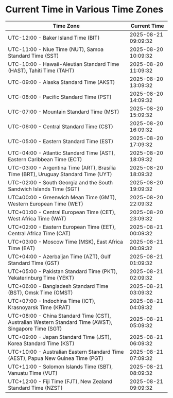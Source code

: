 # Current Time in Various Time Zones

| Time Zone | Current Time |
|-----------|--------------|
| UTC-12:00 - Baker Island Time (BIT) | 2025-08-21 09:09:32 |
| UTC-11:00 - Niue Time (NUT), Samoa Standard Time (SST) | 2025-08-20 10:09:32 |
| UTC-10:00 - Hawaii-Aleutian Standard Time (HAST), Tahiti Time (TAHT) | 2025-08-20 11:09:32 |
| UTC-09:00 - Alaska Standard Time (AKST) | 2025-08-20 13:09:32 |
| UTC-08:00 - Pacific Standard Time (PST) | 2025-08-20 14:09:32 |
| UTC-07:00 - Mountain Standard Time (MST) | 2025-08-20 15:09:32 |
| UTC-06:00 - Central Standard Time (CST) | 2025-08-20 16:09:32 |
| UTC-05:00 - Eastern Standard Time (EST) | 2025-08-20 17:09:32 |
| UTC-04:00 - Atlantic Standard Time (AST), Eastern Caribbean Time (ECT) | 2025-08-20 18:09:32 |
| UTC-03:00 - Argentina Time (ART), Brasília Time (BRT), Uruguay Standard Time (UYT) | 2025-08-20 18:09:32 |
| UTC-02:00 - South Georgia and the South Sandwich Islands Time (SGT) | 2025-08-20 19:09:32 |
| UTC±00:00 - Greenwich Mean Time (GMT), Western European Time (WET) | 2025-08-20 22:09:32 |
| UTC+01:00 - Central European Time (CET), West Africa Time (WAT) | 2025-08-20 23:09:32 |
| UTC+02:00 - Eastern European Time (EET), Central Africa Time (CAT) | 2025-08-21 00:09:32 |
| UTC+03:00 - Moscow Time (MSK), East Africa Time (EAT) | 2025-08-21 00:09:32 |
| UTC+04:00 - Azerbaijan Time (AZT), Gulf Standard Time (GST) | 2025-08-21 01:09:32 |
| UTC+05:00 - Pakistan Standard Time (PKT), Yekaterinburg Time (YEKT) | 2025-08-21 02:09:32 |
| UTC+06:00 - Bangladesh Standard Time (BST), Omsk Time (OMST) | 2025-08-21 03:09:32 |
| UTC+07:00 - Indochina Time (ICT), Krasnoyarsk Time (KRAT) | 2025-08-21 04:09:32 |
| UTC+08:00 - China Standard Time (CST), Australian Western Standard Time (AWST), Singapore Time (SGT) | 2025-08-21 05:09:32 |
| UTC+09:00 - Japan Standard Time (JST), Korea Standard Time (KST) | 2025-08-21 06:09:32 |
| UTC+10:00 - Australian Eastern Standard Time (AEST), Papua New Guinea Time (PGT) | 2025-08-21 07:09:32 |
| UTC+11:00 - Solomon Islands Time (SBT), Vanuatu Time (VUT) | 2025-08-21 08:09:32 |
| UTC+12:00 - Fiji Time (FJT), New Zealand Standard Time (NZST) | 2025-08-21 09:09:32 |
